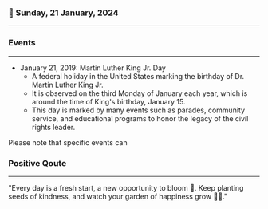 ### 📅 Sunday, 21 January, 2024
------
### Events
------
- January 21, 2019: Martin Luther King Jr. Day
  - A federal holiday in the United States marking the birthday of Dr. Martin Luther King Jr.
  - It is observed on the third Monday of January each year, which is around the time of King's birthday, January 15.
  - This day is marked by many events such as parades, community service, and educational programs to honor the legacy of the civil rights leader.

Please note that specific events can
### Positive Qoute
------
"Every day is a fresh start, a new opportunity to bloom 🌼. Keep planting seeds of kindness, and watch your garden of happiness grow 🌱😊."
